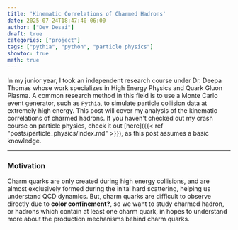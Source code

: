 ```yaml
---
title: 'Kinematic Correlations of Charmed Hadrons'
date: 2025-07-24T18:47:40-06:00
author: ["Dev Desai"]
draft: true
categories: ["project"]
tags: ["pythia", "python", "particle physics"]
showtoc: true
math: true
---
```


In my junior year, I took an independent research course under Dr. Deepa Thomas whose work specializes in High Energy Physics and Quark Gluon Plasma. A common research method in this field is to use a Monte Carlo event generator, such as `Pythia`, to simulate particle collision data at extremely high energy. This post will cover my analysis of the kinematic correlations of charmed hadrons. If you haven't checked out my crash course on particle physics, check it out [here]({{< ref "posts/particle_physics/index.md" >}}), as this post assumes a basic knowledge.

---

### Motivation
Charm quarks are only created during high energy collisions, and are almost exclusively formed during the inital hard scattering, helping us understand QCD dynamics. But, charm quarks are difficult to observe directly due to **color confinement?**, so we want to study charmed hadron, or hadrons which contain at least one charm quark, in hopes to understand more about the production mechanisms behind charm quarks.


